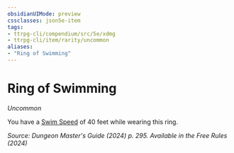 ```yaml
---
obsidianUIMode: preview
cssclasses: json5e-item
tags:
- ttrpg-cli/compendium/src/5e/xdmg
- ttrpg-cli/item/rarity/uncommon
aliases: 
- "Ring of Swimming"
---
```

# Ring of Swimming
*Uncommon*  



You have a [Swim Speed](3-Compendium/rules/variant-rules/swim-speed-xphb.md) of 40 feet while wearing this ring.

*Source: Dungeon Master's Guide (2024) p. 295. Available in the Free Rules (2024)*